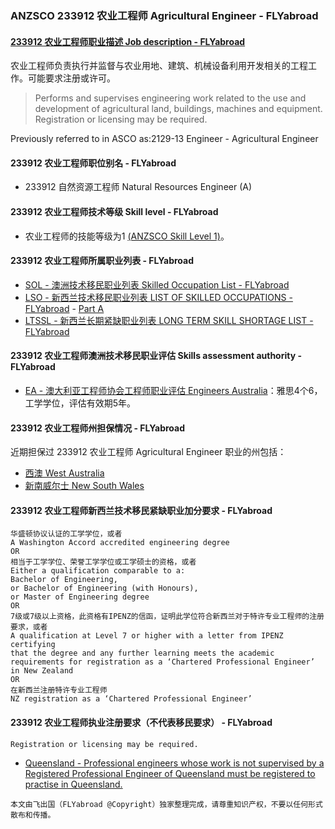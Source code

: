 ### ANZSCO 233912 农业工程师 Agricultural Engineer - FLYabroad ###

####  [233912 农业工程师职业描述 Job description - FLYabroad](http://www.flyabroadvisa.com/anzsco/2339.html#233912)

农业工程师负责执行并监督与农业用地、建筑、机械设备利用开发相关的工程工作。可能要求注册或许可。

> Performs and supervises engineering work related to the use and development of agricultural land, buildings, machines and equipment. Registration or licensing may be required.

Previously referred to in ASCO as:2129-13 Engineer - Agricultural Engineer

#### 233912 农业工程师职位别名 - FLYabroad
 
- 233912 自然资源工程师 Natural Resources Engineer (A)

#### 233912 农业工程师技术等级 Skill level - FLYabroad

- 农业工程师的技能等级为1 [(ANZSCO Skill Level 1)](http://www.flyabroadvisa.com/anzsco/)。

#### 233912 农业工程师所属职业列表 - FLYabroad

- [SOL - 澳洲技术移民职业列表 Skilled Occupation List - FLYabroad](http://www.flyabroadvisa.com/sol/)
- [LSO - 新西兰技术移民职业列表 LIST OF SKILLED OCCUPATIONS - FLYabroad](http://nz.flyabroadvisa.com/lso/) - [Part A](parta)
- [LTSSL - 新西兰长期紧缺职业列表 LONG TERM SKILL SHORTAGE LIST - FLYabroad](http://nz.flyabroadvisa.com/work-residence/ltssl.html)

#### 233912 农业工程师澳洲技术移民职业评估 Skills assessment authority - FLYabroad

- [EA - 澳大利亚工程师协会工程师职业评估 Engineers Australia](http://www.flyabroadvisa.com/ass/ea.html)：雅思4个6，工学学位，评估有效期5年。

####  233912 农业工程师州担保情况 - FLYabroad

近期担保过 233912 农业工程师 Agricultural Engineer 职业的州包括：

- [西澳 West Australia](http://www.flyabroadvisa.com/zdb/wa.html)
- [新南威尔士 New South Wales](http://www.flyabroadvisa.com/zdb/nsw.html)

####  233912 农业工程师新西兰技术移民紧缺职业加分要求 - FLYabroad

    华盛顿协议认证的工学学位，或者
    A Washington Accord accredited engineering degree
    OR
    相当于工学学位、荣誉工学学位或工学硕士的资格，或者
    Either a qualification comparable to a:
    Bachelor of Engineering, 
    or Bachelor of Engineering (with Honours),
    or Master of Engineering degree 
    OR
    7级或7级以上资格，此资格有IPENZ的信函，证明此学位符合新西兰对于特许专业工程师的注册要求，或者
    A qualification at Level 7 or higher with a letter from IPENZ certifying
    that the degree and any further learning meets the academic requirements for registration as a ‘Chartered Professional Engineer’ in New Zealand 
    OR
    在新西兰注册特许专业工程师
    NZ registration as a ‘Chartered Professional Engineer’  

#### 233912 农业工程师执业注册要求（不代表移民要求） - FLYabroad

    Registration or licensing may be required.

- [Queensland - Professional engineers whose work is not supervised by a Registered Professional Engineer of Queensland must be registered to practise in Queensland.](http://www.bpeq.qld.gov.au/iMIS15/BPEQ/)

`本文由飞出国（FLYabroad @Copyright）独家整理完成，请尊重知识产权，不要以任何形式散布和传播。`